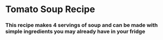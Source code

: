# Tomato Soup Recipe
### This recipe makes 4 servings of soup and can be made with simple ingredients you may already have in your fridge
